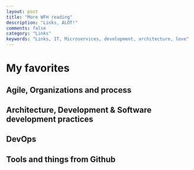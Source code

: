 ```yaml
---
layout: post
title: "More WFH reading"
description: "Links, ALOT!"
comments: false
category: "Links"
keywords: "Links, IT, Microservices, development, architecture, love"
---
```

<!-- markdownlint-disable MD033 MD020 MD025-->
# My favorites<a name="favorites"></a>

## Agile, Organizations and process<a name="agile"></a>

## Architecture, Development & Software development practices <a name="development"></a>

## DevOps<a name="devops"></a>

## Tools and things from Github <a name="tools"></a>
